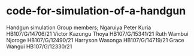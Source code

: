 # code-for-simulation-of-a-handgun
Handgun simulation
Group members;
Ngaruiya Peter Kuria	HB107/G/14706/21
Victor Kazungu Thoya	HB107/G/15341/21
Ruth Wambui Njoroge	HB107/G/12490/21
Harryson Wasonga		HB107/G/14719/21
Grace Wangui		HB107/G/12330/21
